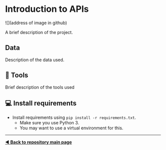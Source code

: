 # Introduction to APIs

![](address of image in github)

A brief description of the project.

## Data

Description of the data used.

## :wrench: Tools

Brief description of the tools used

## :computer: Install requirements
* Install requirements using `pip install -r requirements.txt`.
  * Make sure you use Python 3.
  * You may want to use a virtual environment for this.

-------------------------------------
[:arrow_backward: **Back to repository main page**](https://github.com/dpbac/test_mkb_knowledge_repo)